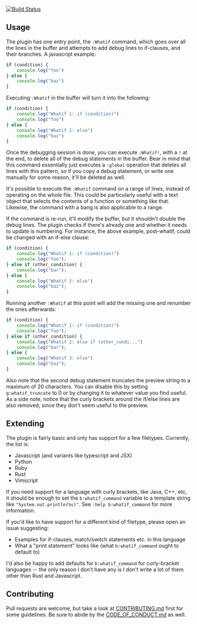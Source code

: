 [![Build Status](https://circleci.com/gh/AndrewRadev/whatif.vim/tree/main.svg?style=shield)](https://circleci.com/gh/AndrewRadev/whatif.vim?branch=main)

## Usage

The plugin has one entry point, the `:Whatif` command, which goes over all the lines in the buffer and attempts to add debug lines to if-clauses, and their branches. A javascript example:

``` javascript
if (condition) {
    console.log("foo")
} else {
    console.log("baz")
}
```

Executing `:Whatif` in the buffer will turn it into the following:

``` javascript
if (condition) {
    console.log("Whatif 1: if (condition)")
    console.log("foo")
} else {
    console.log("Whatif 2: else")
    console.log("baz")
}
```

Once the debugging session is done, you can execute `:Whatif!`, with a `!` at the end, to delete all of the debug statements in the buffer. Bear in mind that this command essentially just executes a `:global` operation that deletes all lines with this pattern, so if you copy a debug statement, or write one manually for some reason, it'll be deleted as well.

It's possible to execute the `:Whatif` command on a range of lines, instead of operating on the whole file. This could be particularly useful with a text object that selects the contents of a function or something like that. Likewise, the command with a bang is also applicable to a range.

If the command is re-run, it'll modify the buffer, but it shouldn't double the debug lines. The plugin checks if there's already one and whether it needs to update is numbering. For instance, the above example, post-whatif, could be changed with an if-else clause:

``` javascript
if (condition) {
    console.log("Whatif 1: if (condition)")
    console.log("foo");
} else if (other_condition) {
    console.log("bar");
} else {
    console.log("Whatif 2: else")
    console.log("baz");
}
```

Running another `:Whatif` at this point will add the missing one and renumber the ones afterwards:

``` javascript
if (condition) {
    console.log("Whatif 1: if (condition)")
    console.log("foo");
} else if (other_condition) {
    console.log("Whatif 2: else if (other_condi...")
    console.log("bar");
} else {
    console.log("Whatif 3: else")
    console.log("baz");
}
```

Also note that the second debug statement truncates the preview string to a maximum of 20 characters. You can disable this by setting `g:whatif_truncate` to 0 or by changing it to whatever value you find useful. As a side note, notice that the curly brackets around the if/else lines are also removed, since they don't seem useful to the preview.

## Extending

The plugin is fairly basic and only has support for a few filetypes. Currently, the list is:

- Javascript (and variants like typescript and JSX)
- Python
- Ruby
- Rust
- Vimscript

If you need support for a language with curly brackets, like Java, C++, etc, it should be enough to set the `b:whatif_command` variable to a template string like `"System.out.println(%s)"`. See `:help b:whatif_command` for more information.

If you'd like to have support for a different kind of filetype, please open an issue suggesting:

- Examples for if-clauses, match/switch statements etc. in this language
- What a "print statement" looks like (what `b:whatif_command` ought to default to)

I'd also be happy to add defaults for `b:whatif_command` for curly-bracket languages -- the only reason I don't have any is I don't write a lot of them other than Rust and Javascript.

## Contributing

Pull requests are welcome, but take a look at [CONTRIBUTING.md](https://github.com/AndrewRadev/whatif.vim/blob/main/CONTRIBUTING.md) first for some guidelines. Be sure to abide by the [CODE_OF_CONDUCT.md](https://github.com/AndrewRadev/whatif.vim/blob/master/CODE_OF_CONDUCT.md) as well.
